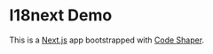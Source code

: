 # I18next Demo

This is a [Next.js](https://nextjs.org/) app bootstrapped with
[Code Shaper](https://code-shaper.dev).

